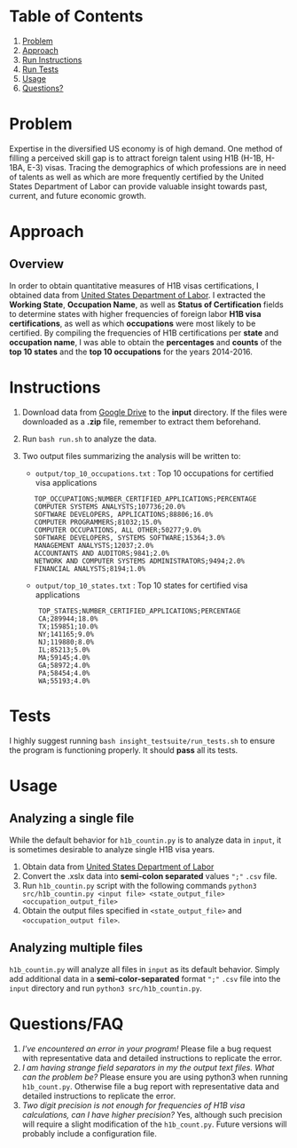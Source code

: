 # Table of Contents
1. [Problem](README.md#Problem)
2. [Approach](README.md#Approach)
3. [Run Instructions](README.md#Instructions)
4. [Run Tests](README.md#Tests)
5. [Usage](README.md#Usage)
6. [Questions?](README.md#questions?)

# Problem

Expertise in the diversified US economy is of high demand. One method of filling a perceived skill gap is to attract foreign talent using H1B (H-1B, H-1BA, E-3) visas. Tracing the demographics of which professions are in need of talents as well as which are more frequently certified by the United States Department of Labor can provide valuable insight towards past, current, and future economic growth. 

# Approach
## Overview
In order to obtain quantitative measures of H1B visas certifications, I obtained data from  [United States Department of Labor](https://www.foreignlaborcert.doleta.gov/performancedata.cfm). I extracted the **Working State**, **Occupation Name**, as well as **Status of Certification** fields to determine states with higher frequencies of foreign labor **H1B visa certifications**, as well as which **occupations** were most likely to be certified. By compiling the frequencies of H1B certifications per **state** and **occupation name**, I was able to obtain the **percentages** and **counts** of the **top 10 states** and the **top 10 occupations** for the years 2014-2016.

# Instructions
1. Download data from [Google Drive](https://drive.google.com/drive/folders/1Nti6ClUfibsXSQw5PUIWfVGSIrpuwyxf?usp=sharing) to the **input** directory. If the files were downloaded as a **.zip** file, remember to extract them beforehand.
2. Run `bash run.sh` to analyze the data.
3. Two output files summarizing the analysis will be written to:
	 * `output/top_10_occupations.txt` : Top 10 occupations for certified visa applications 
     ```
        TOP_OCCUPATIONS;NUMBER_CERTIFIED_APPLICATIONS;PERCENTAGE
        COMPUTER SYSTEMS ANALYSTS;107736;20.0%
        SOFTWARE DEVELOPERS, APPLICATIONS;88806;16.0%
        COMPUTER PROGRAMMERS;81032;15.0%
        COMPUTER OCCUPATIONS, ALL OTHER;50277;9.0%
        SOFTWARE DEVELOPERS, SYSTEMS SOFTWARE;15364;3.0%
        MANAGEMENT ANALYSTS;12037;2.0%
        ACCOUNTANTS AND AUDITORS;9841;2.0%
        NETWORK AND COMPUTER SYSTEMS ADMINISTRATORS;9494;2.0%
        FINANCIAL ANALYSTS;8194;1.0%
     ```

	* `output/top_10_states.txt` : Top 10 states for certified visa applications
    ```
	    TOP_STATES;NUMBER_CERTIFIED_APPLICATIONS;PERCENTAGE
        CA;289944;18.0%
        TX;159851;10.0%
        NY;141165;9.0%
        NJ;119880;8.0%
        IL;85213;5.0%
        MA;59145;4.0%
        GA;58972;4.0%
        PA;58454;4.0%
        WA;55193;4.0%
    ```
         
# Tests
I highly suggest running `bash insight_testsuite/run_tests.sh` to ensure the program is functioning properly. It should **pass** all its tests.
        
# Usage

##  Analyzing a single file
While the default behavior for `h1b_countin.py` is to analyze data in ``input``, it is sometimes desirable to analyze single H1B visa years.
1. Obtain data from [United States Department of Labor](https://www.foreignlaborcert.doleta.gov/performancedata.cfm)
2.  Convert the .xslx data into **semi-colon separated** values `";"` `.csv` file. 
3.  Run `h1b_countin.py` script with the following commands
`python3 src/h1b_countin.py <input file> <state_output_file> <occupation_output_file>`
4. Obtain the output files specified in `<state_output_file>` and `<occupation_output file>`.

## Analyzing multiple files
`h1b_countin.py` will analyze all files in `input` as its default behavior. Simply add additional data in a **semi-color-separated** format `";"` `.csv` file into the `input` directory and run `python3 src/h1b_countin.py`.

# Questions/FAQ
1. *I've encountered an error in your program!*
	Please file a bug request with representative data and detailed instructions to replicate the error.
2. *I am having strange field separators in my the output text files. What can the problem be?*
	Please ensure you are using python3 when running `h1b_count.py`. Otherwise file a bug report with representative data and detailed instructions to replicate the error.
3. *Two digit precision is not enough for frequencies of H1B visa calculations, can I have higher precision?*
	Yes, although such precision will require a slight modification of the `h1b_count.py`. Future versions will probably include a configuration file.